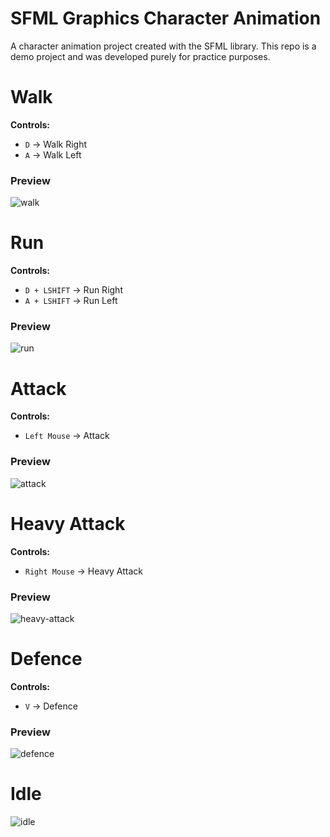 # SFML Graphics Character Animation

A character animation project created with the SFML library. This repo is a demo project and was developed purely for practice purposes.

# Walk
**Controls:**
- `D` -> Walk Right
- `A` -> Walk Left

### Preview
![walk](https://github.com/OkanUnalll/character-animation/assets/92295550/add89acb-5abe-45ff-b330-e6e18d3812ff)

# Run
**Controls:**
- `D + LSHIFT` -> Run Right
- `A + LSHIFT` -> Run Left

### Preview
![run](https://github.com/OkanUnalll/character-animation/assets/92295550/0ed38bc1-9fc0-468a-b7b8-244fcad81a70)

# Attack
**Controls:**
- `Left Mouse` -> Attack

### Preview
![attack](https://github.com/OkanUnalll/character-animation/assets/92295550/a320caa6-48ae-405d-987a-73c17996f67c)

# Heavy Attack
**Controls:**
- `Right Mouse` -> Heavy Attack

### Preview
![heavy-attack](https://github.com/OkanUnalll/character-animation/assets/92295550/1428fa86-712b-4764-95ec-23c1d17cc356)

# Defence
**Controls:**
- `V` -> Defence

### Preview
![defence](https://github.com/OkanUnalll/character-animation/assets/92295550/36c4724e-899f-4a14-bced-676af57da844)

# Idle
![idle](https://github.com/OkanUnalll/character-animation/assets/92295550/f6db4f49-c017-4d1e-94f2-c77621786590)
